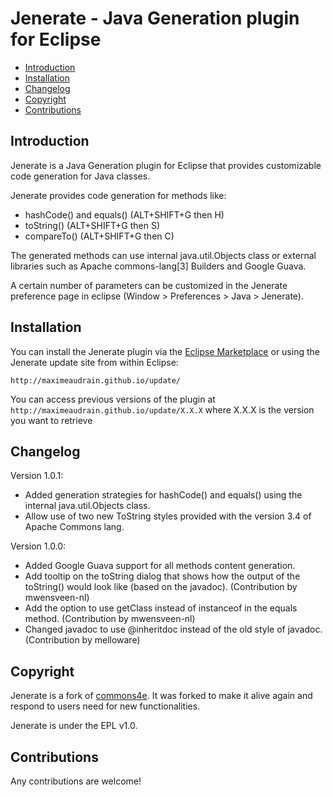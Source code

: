 # Jenerate - Java Generation plugin for Eclipse

* [Introduction](#Introduction)
* [Installation](#Installation)
* [Changelog](#Changelog)
* [Copyright](#copyright)
* [Contributions](#Contributions)

## <a name="Introduction"/>Introduction

Jenerate is a Java Generation plugin for Eclipse that provides customizable code generation for Java classes.

Jenerate provides code generation for methods like:

* hashCode() and equals() (ALT+SHIFT+G then H)
* toString() (ALT+SHIFT+G then S)
* compareTo() (ALT+SHIFT+G then C)

The generated methods can use internal java.util.Objects class or external libraries such as Apache commons-lang[3] Builders and Google Guava.

A certain number of parameters can be customized in the Jenerate preference page in eclipse (Window > Preferences > Java > Jenerate).

## <a name="Installation"/>Installation

You can install the Jenerate plugin via the [Eclipse Marketplace](http://marketplace.eclipse.org/content/jenerate) or using the Jenerate update site from within Eclipse:
```
http://maximeaudrain.github.io/update/
```
You can access previous versions of the plugin at ```http://maximeaudrain.github.io/update/X.X.X```  where X.X.X is the version you want to retrieve 

## <a name="Changelog"/>Changelog

Version 1.0.1:
- Added generation strategies for hashCode() and equals() using the internal java.util.Objects class.
- Allow use of two new ToString styles provided with the version 3.4 of Apache Commons lang.

Version 1.0.0:
- Added Google Guava support for all methods content generation.
- Add tooltip on the toString dialog that shows how the output of the toString() would look like (based on the javadoc). (Contribution by mwensveen-nl)
- Add the option to use getClass instead of instanceof in the equals method. (Contribution by mwensveen-nl)
- Changed javadoc to use @inheritdoc instead of the old style of javadoc. (Contribution by melloware)

## <a name="Copyright"/>Copyright

Jenerate is a fork of [commons4e](https://github.com/jiayun/commons4e). It was forked to make it alive again and respond to users need for new functionalities. 

Jenerate is under the EPL v1.0.

## <a name="Contributions"/>Contributions

Any contributions are welcome!

